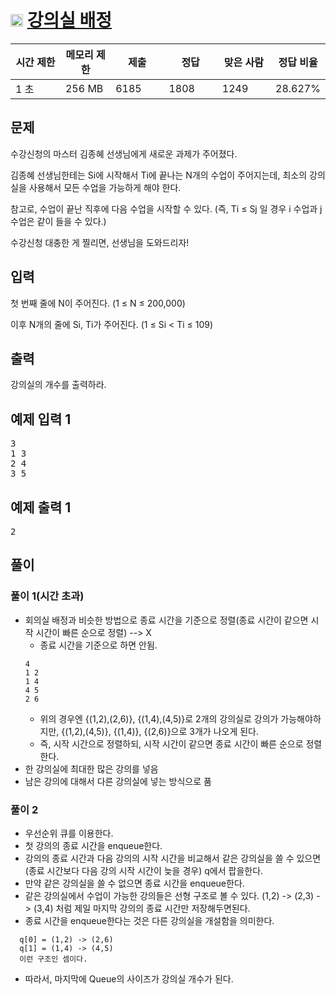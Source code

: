 # <img src="https://d2gd6pc034wcta.cloudfront.net/tier/11.svg" class="solvedac-tier" width="20px"> [강의실 배정](https://www.acmicpc.net/problem/11000)

<div class="col-md-12">
			<div class="table-responsive">
				<table class="table" id="problem-info">
				<thead>
				<tr>
									<th style="width:16%;">시간 제한</th>
					<th style="width:16%;">메모리 제한</th>
					<th style="width:17%;">제출</th>
					<th style="width:17%;">정답</th>
					<th style="width:17%;">맞은 사람</th>
					<th style="width:17%;">정답 비율</th>
								</tr>
				</thead>
				<tbody>
				<tr>
				<td>1 초</td>
				<td>256 MB</td>
									<td>6185</td>
					<td>1808</td>
					<td>1249</td>
					<td>28.627%</td>
								</tr>
				</tbody>
				</table>
			</div>
		</div>

## 문제
수강신청의 마스터 김종혜 선생님에게 새로운 과제가 주어졌다. 

김종혜 선생님한테는 Si에 시작해서 Ti에 끝나는 N개의 수업이 주어지는데, 최소의 강의실을 사용해서 모든 수업을 가능하게 해야 한다. 

참고로, 수업이 끝난 직후에 다음 수업을 시작할 수 있다. (즉, Ti ≤ Sj 일 경우 i 수업과 j 수업은 같이 들을 수 있다.)

수강신청 대충한 게 찔리면, 선생님을 도와드리자!

## 입력
첫 번째 줄에 N이 주어진다. (1 ≤ N ≤ 200,000)

이후 N개의 줄에 Si, Ti가 주어진다. (1 ≤ Si < Ti ≤ 109)

## 출력
강의실의 개수를 출력하라.

<div class="col-md-12">
				<div class="row">
					<div class="col-md-6">
						<section id="sampleinput1">
						<div class="headline">
						<h2>예제 입력 1
						</h2>
						</div>
						<pre class="sampledata" id="sample-input-1">3
1 3
2 4
3 5
</pre>
						</section>
					</div>
					<div class="col-md-6">
						<section id="sampleoutput1">
						<div class="headline">
						<h2>예제 출력 1
						</h2>
						</div>
						<pre class="sampledata" id="sample-output-1">2
</pre>
						</section>
					</div>
									</div>
				</div>
        

## 풀이
 ### 풀이 1(시간 초과)
  - 회의실 배정과 비슷한 방법으로 종료 시간을 기준으로 정렬(종료 시간이 같으면 시작 시간이 빠른 순으로 정렬) --> X
  	- 종료 시간을 기준으로 하면 안됨.
	```
	4
	1 2
	1 4
	4 5
	2 6
	```
	- 위의 경우엔 {(1,2),(2,6)}, {(1,4),(4,5)}로 2개의 강의실로 강의가 가능해야하지만, {(1,2),(4,5)}, {(1,4)}, {(2,6)}으로 3개가 나오게 된다.
	- 즉, 시작 시간으로 정렬하되, 시작 시간이 같으면 종료 시간이 빠른 순으로 정렬한다.
  - 한 강의실에 최대한 많은 강의를 넣음
  - 남은 강의에 대해서 다른 강의실에 넣는 방식으로 품
### 풀이 2
 - 우선순위 큐를 이용한다.
 - 첫 강의의 종료 시간을 enqueue한다.
 - 강의의 종료 시간과 다음 강의의 시작 시간을 비교해서 같은 강의실을 쓸 수 있으면(종료 시간보다 다음 강의 시작 시간이 늦을 경우) q에서 팝을한다.
 - 만약 같은 강의실을 쓸 수 없으면 종료 시간을 enqueue한다.
 - 같은 강의실에서 수업이 가능한 강의들은 선형 구조로 볼 수 있다. (1,2) -> (2,3) -> (3,4) 처럼 제일 마지막 강의의 종료 시간만 저장해두면된다.
 - 종료 시간을 enqueue한다는 것은 다른 강의실을 개설함을 의미한다.
  ```
  	q[0] = (1,2) -> (2,6)
	q[1] = (1,4) -> (4,5)
	이런 구조인 셈이다.
  ```
 - 따라서, 마지막에 Queue의 사이즈가 강의실 개수가 된다.
  
